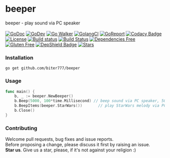 # beeper
beeper - play sound via PC speaker<br/><br/>
[![GoDoc](https://godoc.org/github.com/biter777/beeper?status.svg)](https://godoc.org/github.com/biter777/beeper)
[![GoDev](https://img.shields.io/badge/godev-reference-5b77b3)](https://pkg.go.dev/github.com/biter777/beeper?tab=doc)
[![Go Walker](https://img.shields.io/badge/gowalker-reference-5b77b3)](https://gowalker.org/github.com/biter777/beeper)
[![GolangCI](https://golangci.com/badges/github.com/biter777/beeper.svg?style=flat)](https://golangci.com/r/github.com/biter777/beeper)
[![GoReport](https://goreportcard.com/badge/github.com/biter777/beeper)](https://goreportcard.com/report/github.com/biter777/beeper)
[![Codacy Badge](https://api.codacy.com/project/badge/Grade/08eb1d2ff62e465091b3a288ae078a96)](https://www.codacy.com/manual/biter777/beeper?utm_source=github.com&amp;utm_medium=referral&amp;utm_content=biter777/beeper&amp;utm_campaign=Badge_Grade)
[![License](https://img.shields.io/badge/License-BSD%202--Clause-brightgreen.svg)](https://opensource.org/licenses/BSD-2-Clause)
[![Build status](https://ci.appveyor.com/api/projects/status/t9lpor9o8tpacpmr/branch/master?svg=true)](https://ci.appveyor.com/project/biter777/beeper/branch/master)
[![Build Status](https://github.com/go-vgo/robotgo/workflows/Go/badge.svg)](https://github.com/go-vgo/robotgo/commits/master)
[![Dependencies Free](https://img.shields.io/badge/dependencies-free-brightgreen)](https://pkg.go.dev/github.com/biter777/beeper?tab=imports)
[![Gluten Free](https://img.shields.io/badge/gluten-free-brightgreen)](https://www.scsglobalservices.com/services/gluten-free-certification)
[![DepShield Badge](https://depshield.sonatype.org/badges/biter777/beeper/depshield.svg)](https://depshield.github.io)
[![Stars](https://img.shields.io/github/stars/biter777/beeper?label=Please%20like%20us&style=social)](https://github.com/biter777/beeper/stargazers)

### Installation

    go get github.com/biter777/beeper

### Usage
```go
func main() {
	b, _ := beeper.NewBeeper()
	b.Beep(5000, 100*time.Millisecond) // beep sound via PC speaker, 5000 hz, 100 ms
	b.BeepItems(beeper.StarWars())       // play StarWars melody via PC speaker :)
	b.Close()
}
```

### Contributing

 Welcome pull requests, bug fixes and issue reports.<br/>
 Before proposing a change, please discuss it first by raising an issue.<br/>
 <b>Star us</b>. Give us a star, please, if it's not against your religion :)
